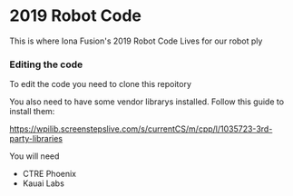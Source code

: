 # 2019 Robot Code

This is where Iona Fusion's 2019 Robot Code Lives for our robot ply

### Editing the code

To edit the code you need to clone this repoitory

You also need to have some vendor librarys installed. Follow this guide to install them:

https://wpilib.screenstepslive.com/s/currentCS/m/cpp/l/1035723-3rd-party-libraries

You will need
* CTRE Phoenix
* Kauai Labs
